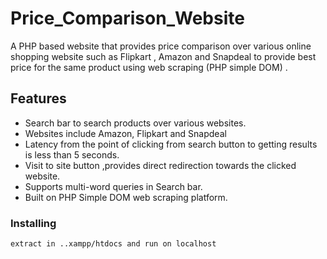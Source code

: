  
# Price_Comparison_Website  



 A PHP based website that provides price comparison over various online shopping website such as Flipkart , Amazon and Snapdeal to provide best price for the same product using web scraping (PHP simple DOM) . 


## Features 

-  Search bar to search products over various websites.
-  Websites include Amazon, Flipkart and Snapdeal
- Latency from the point of clicking from search button to getting results is less than 5 seconds.
-  Visit to site button ,provides direct redirection towards the clicked website.
- Supports multi-word queries in Search bar.
- Built on PHP Simple DOM web scraping platform.






### Installing

```
extract in ..xampp/htdocs and run on localhost
```
